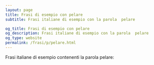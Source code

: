 ```yaml
---
layout: page
title: Frasi di esempio con pelare 
subtitle: Frasi italiane di esempio con la parola  pelare

og_title: Frasi di esempio con pelare 
og_description: Frasi italiane di esempio con la parola  pelare
og_type: website
permalink: /frasi/p/pelare.html
---
```


Frasi italiane di esempio contenenti la parola pelare:


